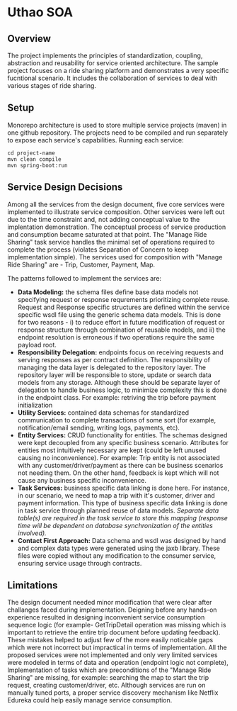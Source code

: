# Uthao SOA

## Overview
The project implements the principles of standardization, coupling, abstraction and reusability for service oriented architecture. The sample project focuses on a ride sharing platform and demonstrates a very specific fucntional scenario.  It includes the collaboration of services to deal with various stages of ride sharing.

## Setup
Monorepo architecture is used to store multiple service projects (maven) in one github repository. The projects need to be compiled and run separately to expose each service's capabilities.
Running each service:
```
cd project-name
mvn clean compile 
mvn spring-boot:run
```
 
## Service Design Decisions
Among all the services from the design document, five core services were implemented to illustrate service composition. Other services were left out due to the time constraint and, not adding conceptual value to the implentation demonstration. The conceptual process of service production and consumption became saturated at that point. The "Manage Ride Sharing" task service handles the minimal set of operations required to complete the process (violates Separation of Concern to keep implementation simple).  The services used for composition with "Manage Ride Sharing" are - Trip, Customer, Payment, Map.

The patterns followed to implement the services are: 

 - **Data Modeling:** the schema files define base data models not specifying  request or response requrements prioritizing complete reuse. Request and Response specific structures are defined within the service specific wsdl file using the generic schema data models. This is done for two reasons - i) to reduce effort in future modification of request or response structure through combination of reusable models, and ii) the endpoint resolution is erroneous if two operations require the same payload root.
 - **Responsibility Delegation:** endpoints focus on receiving requests and serving responses as per contract definition. The responsibility of managing the data layer is delegated to the repository layer. The repository layer will be responsible to store, update or search data models from any storage. Although these should be separate layer of delegation to handle business logic, to minimize complexity this is done in the endpoint class. For example: retriving the trip before payment initialization
 - **Utility Services:** contained  data schemas for standardized communication to complete transactions of some sort (for example, notification/email sending, writing logs, payments, etc).
 - **Entity Services:** CRUD functionality for entities. The schemas designed were kept decoupled from any specific business scenario. Attributes for entities most intuitively necessary are kept (could be left unused causing no inconvenience). For  example: Trip entity is not associated with any customer/driver/payment as there can be business scenarios not needing them. On the other hand, feedback is kept which will not cause any business specific inconvenience.
 -  **Task Services:** business specific data linking is done here. For instance, in our scenario, we need to map a trip with it's customer, driver and payment information. This type of business specific data linking is done in task service through planned reuse of data models. *Separate data table(s) are required in the task service to store this mapping (response time will be dependent on database synchronization  of the entities involved).*
 - **Contact First Approach:** Data schema and wsdl was designed by hand and complex data types were generated using the jaxb library. These files were copied without any modification to the consumer service, ensuring service usage through contracts.


## Limitations
The design document needed minor modification that were clear after challanges faced during implementation. Deigning before any hands-on experience resulted in designing inconvenient service consumption sequence  logic (for example- GetTripDetail operation was missing which is important to retrieve the entire trip document before updating feedback).  These mistakes helped to adjust few of the more easily noticable gaps which were not incorrect but impractical in terms of implementation. All the proposed services were not implemented and only very limited services were modeled in terms of data and operation (endpoint logic not complete),  Implementation of tasks which are preconditions of the "Manage Ride Sharing" are missing, for example: searching the map to start the trip request, creating customer/driver, etc. Although services are run on manually tuned ports, a proper service discovery mechanism like Netflix Edureka could help easily manage service consumption. 


